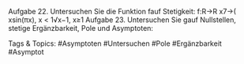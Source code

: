 Aufgabe 22. Untersuchen Sie die Funktion fauf Stetigkeit:
f:R→R
x7→(
xsin(πx), x < 1√x−1, x≥1
Aufgabe 23. Untersuchen Sie gauf Nullstellen, stetige Ergänzbarkeit, Pole und Asymptoten:

   Tags & Topics:
   #Asymptoten
   #Untersuchen
   #Pole
   #Ergänzbarkeit
   #Asymptot